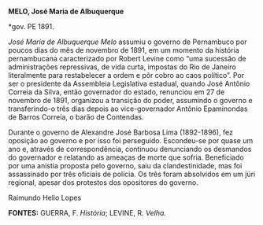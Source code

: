 **MELO, José Maria de Albuquerque**

\*gov. PE 1891.

*José Maria de Albuquerque Melo* assumiu o governo de Pernambuco por
poucos dias do mês de novembro de 1891, em um momento da história
pernambucana caracterizado por Robert Levine como “uma sucessão de
administrações repressivas, de vida curta, impostas do Rio de Janeiro
literalmente para restabelecer a ordem e pôr cobro ao caos político”.
Por ser o presidente da Assembleia Legislativa estadual, quando José
Antônio Correia da Silva, então governador do estado, renunciou em 27 de
novembro de 1891, organizou a transição do poder, assumindo o governo e
transferindo-o três dias depois ao vice-governador Antônio Epaminondas
de Barros Correia, o barão de Contendas.

Durante o governo de Alexandre José Barbosa Lima (1892-1896), fez
oposição ao governo e por isso foi perseguido. Escondeu-se por quase um
ano e, através de correspondência, continuou denunciando os desmandos do
governador e relatando as ameaças de morte que sofria. Beneficiado por
uma anistia proposta pelo governo, saiu da clandestinidade, mas foi
assassinado por três oficiais de polícia. Os três foram absolvidos em um
júri regional, apesar dos protestos dos opositores do governo.

Raimundo Helio Lopes

**FONTES:** GUERRA, F. *História*; LEVINE, R. *Velha.*
